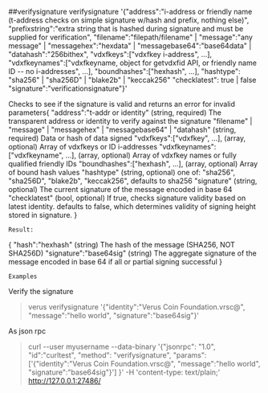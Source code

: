##verifysignature
verifysignature '{"address":"i-address or friendly name (t-address checks on simple signature w/hash and prefix, nothing else)",
                  "prefixstring":"extra string that is hashed during signature and must be supplied for verification",
                  "filename":"filepath/filename" |
                    "message":"any message" |
                    "messagehex":"hexdata" |
                    "messagebase64":"base64data" |
                    "datahash":"256bithex",
                  "vdxfkeys":["vdxfkey i-address", ...],
                  "vdxfkeynames":["vdxfkeyname, object for getvdxfid API, or friendly name ID -- no i-addresses", ...],
                  "boundhashes":["hexhash", ...],
                  "hashtype": "sha256" | "sha256D" | "blake2b" | "keccak256"
                  "checklatest": true | false
                  "signature":"verificationsignature"}'


Checks to see if the signature is valid and returns an error for invalid parameters{
  "address":"t-addr or identity"                               (string, required) The transparent address or identity to verify against the signature
  "filename" | "message" | "messagehex" | "messagebase64" | "datahash" (string, required) Data or hash of data signed
  "vdxfkeys":["vdxfkey", ...],                                 (array, optional)  Array of vdxfkeys or ID i-addresses
  "vdxfkeynames":["vdxfkeyname", ...],                         (array, optional)  Array of vdxfkey names or fully qualified friendly IDs
  "boundhashes":["hexhash", ...],                              (array, optional)  Array of bound hash values
  "hashtype"                                                     (string, optional) one of: "sha256", "sha256D", "blake2b", "keccak256", defaults to sha256
  "signature"                                                    (string, optional) The current signature of the message encoded in base 64
  "checklatest"                                                  (bool, optional)   If true, checks signature validity based on latest identity. defaults to false,
                                                                                      which determines validity of signing height stored in signature.
}

```
Result:
```
{
  "hash":"hexhash"         (string) The hash of the message (SHA256, NOT SHA256D)
  "signature":"base64sig"  (string) The aggregate signature of the message encoded in base 64 if all or partial signing successful
}

```
Examples
```

Verify the signature
> verus verifysignature '{"identity":"Verus Coin Foundation.vrsc@", "message":"hello world", "signature":"base64sig"}'

As json rpc
> curl --user myusername --data-binary '{"jsonrpc": "1.0", "id":"curltest", "method": "verifysignature", "params": ['{"identity":"Verus Coin Foundation.vrsc@", "message":"hello world", "signature":"base64sig"}'] }' -H 'content-type: text/plain;' http://127.0.0.1:27486/

```
